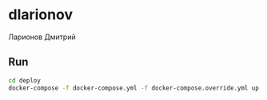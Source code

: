 # dlarionov
Ларионов Дмитрий


## Run
```bash
cd deploy
docker-compose -f docker-compose.yml -f docker-compose.override.yml up -d
```